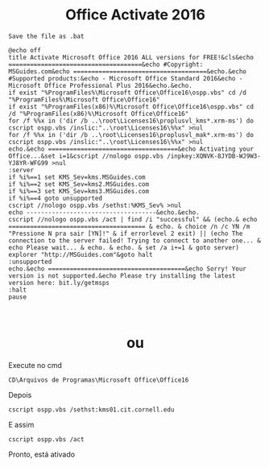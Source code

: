<h1 align="center">
     Office Activate 2016
 </h1 >   

`Save the file as .bat`

```
@echo off
title Activate Microsoft Office 2016 ALL versions for FREE!&cls&echo =====================================&echo #Copyright: MSGuides.com&echo =====================================&echo.&echo #Supported products:&echo - Microsoft Office Standard 2016&echo - Microsoft Office Professional Plus 2016&echo.&echo.
if exist "%ProgramFiles%\Microsoft Office\Office16\ospp.vbs" cd /d "%ProgramFiles%\Microsoft Office\Office16"
if exist "%ProgramFiles(x86)%\Microsoft Office\Office16\ospp.vbs" cd /d "%ProgramFiles(x86)%\Microsoft Office\Office16"
for /f %%x in ('dir /b ..\root\Licenses16\proplusvl_kms*.xrm-ms') do cscript ospp.vbs /inslic:"..\root\Licenses16\%%x" >nul
for /f %%x in ('dir /b ..\root\Licenses16\proplusvl_mak*.xrm-ms') do cscript ospp.vbs /inslic:"..\root\Licenses16\%%x" >nul
echo.&echo ====================================&echo Activating your Office...&set i=1&cscript //nologo ospp.vbs /inpkey:XQNVK-8JYDB-WJ9W3-YJ8YR-WFG99 >nul
:server
if %i%==1 set KMS_Sev=kms.MSGuides.com
if %i%==2 set KMS_Sev=kms2.MSGuides.com
if %i%==3 set KMS_Sev=kms3.MSGuides.com
if %i%==4 goto unsupported
cscript //nologo ospp.vbs /sethst:%KMS_Sev% >nul
echo ------------------------------------&echo.&echo.
cscript //nologo ospp.vbs /act | find /i "successful" && (echo.& echo ====================================== & echo. & choice /n /c YN /m "Pressione N pra sair [YN]!" & if errorlevel 2 exit) || (echo The connection to the server failed! Trying to connect to another one... & echo Please wait... & echo. & echo. & set /a i+=1 & goto server)
explorer "http://MSGuides.com"&goto halt
:unsupported
echo.&echo ======================================&echo Sorry! Your version is not supported.&echo Please try installing the latest version here: bit.ly/getmsps
:halt
pause

  
```
##

<h1 align="center">
     ou
</h1>

Execute no cmd

`CD\Arquivos de Programas\Microsoft Office\Office16`

Depois

`cscript ospp.vbs /sethst:kms01.cit.cornell.edu`

E assim

`cscript ospp.vbs /act`

Pronto, está ativado


